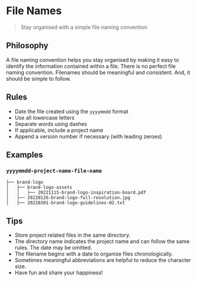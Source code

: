 # File Names
> Stay organised with a simple file naming convention

## Philosophy
A file naming convention helps you stay organised by making it easy to identify the information contained within a file. There is no perfect file naming convention. Filenames should be meaningful and consistent. And, it should be simple to follow.

## Rules
- Date the file created using the `yyyymmdd` format
- Use all lowercase letters
- Separate words using dashes
- If applicable, include a project name
- Append a version number if necessary (with leading zeroes)

## Examples
### `yyyymmdd-project-name-file-name`

```
├── brand-logo
│   ├── brand-logo-assets
│   │   ├── 20221115-brand-logo-inspiration-board.pdf
│   ├── 20220126-brand-logo-full-resolution.jpg
│   ├── 20220301-brand-logo-guidelines-02.txt
```

## Tips
- Store project related files in the same directory.
- The directory name indicates the project name and can follow the same rules. The date may be omitted.
- The filename begins with a date to organise files chronologically.
- Sometimes meaningful abbreviations are helpful to reduce the character size.
- Have fun and share your happiness!
